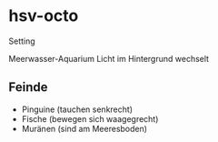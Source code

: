 # hsv-octo

Setting

Meerwasser-Aquarium
Licht im Hintergrund wechselt

## Feinde

- Pinguine (tauchen senkrecht)
- Fische (bewegen sich waagegrecht)
- Muränen (sind am Meeresboden)

